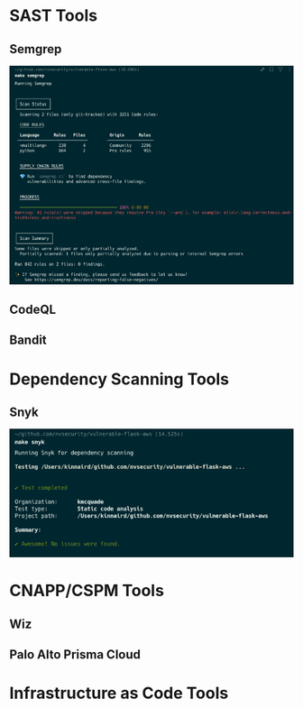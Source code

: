 # SAST Tools

## Semgrep

![Semgrep results](./docs/images/semgrep-results.png)

## CodeQL

## Bandit

# Dependency Scanning Tools

## Snyk

![Snyk results](./docs/images/snyk-results.png)

# CNAPP/CSPM Tools

## Wiz

## Palo Alto Prisma Cloud

# Infrastructure as Code Tools
